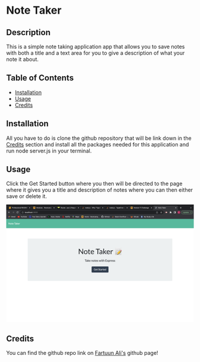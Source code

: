 # Note Taker

## Description
This is a simple note taking application app that allows you to save notes with both a title and a text area for you to give a description of what your note it about.


## Table of Contents


- [Installation](#installation)
- [Usage](#usage)
- [Credits](#credits)

## Installation

All you have to do is clone the github repository that will be link down in the [Credits](#credits) section and install all the packages needed for this application and run node server.js in your terminal. 

## Usage

Click the Get Started button where you then will be directed to the page where it gives you a title and description of notes where you can then either save or delete it. 

![Screenshot](./public/assets/image/screenshot.png)

## Credits

You can find the github repo link on [Fartuun Ali's](https://github.com/afartuun/note_taker) github page!

